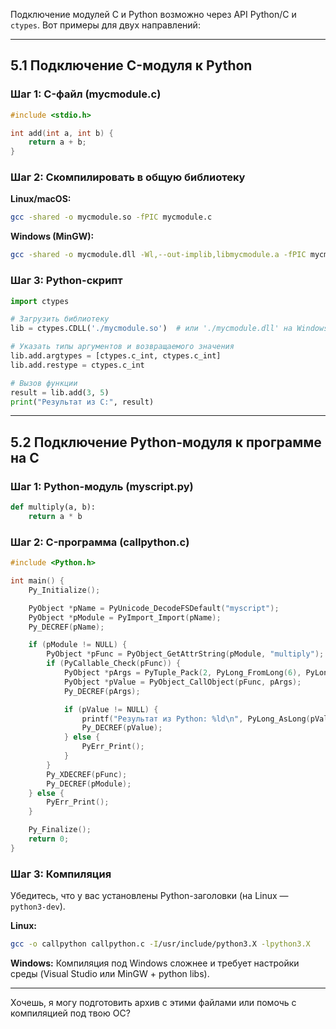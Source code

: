 Подключение модулей C и Python возможно через API Python/C и `ctypes`. Вот примеры для двух направлений:

---

## **5.1 Подключение C-модуля к Python**

### **Шаг 1: C-файл (mycmodule.c)**
```c
#include <stdio.h>

int add(int a, int b) {
    return a + b;
}
```

### **Шаг 2: Скомпилировать в общую библиотеку**

**Linux/macOS:**
```bash
gcc -shared -o mycmodule.so -fPIC mycmodule.c
```

**Windows (MinGW):**
```bash
gcc -shared -o mycmodule.dll -Wl,--out-implib,libmycmodule.a -fPIC mycmodule.c
```

### **Шаг 3: Python-скрипт**
```python
import ctypes

# Загрузить библиотеку
lib = ctypes.CDLL('./mycmodule.so')  # или './mycmodule.dll' на Windows

# Указать типы аргументов и возвращаемого значения
lib.add.argtypes = [ctypes.c_int, ctypes.c_int]
lib.add.restype = ctypes.c_int

# Вызов функции
result = lib.add(3, 5)
print("Результат из C:", result)
```

---

## **5.2 Подключение Python-модуля к программе на C**

### **Шаг 1: Python-модуль (myscript.py)**
```python
def multiply(a, b):
    return a * b
```

### **Шаг 2: C-программа (callpython.c)**

```c
#include <Python.h>

int main() {
    Py_Initialize();

    PyObject *pName = PyUnicode_DecodeFSDefault("myscript");
    PyObject *pModule = PyImport_Import(pName);
    Py_DECREF(pName);

    if (pModule != NULL) {
        PyObject *pFunc = PyObject_GetAttrString(pModule, "multiply");
        if (PyCallable_Check(pFunc)) {
            PyObject *pArgs = PyTuple_Pack(2, PyLong_FromLong(6), PyLong_FromLong(7));
            PyObject *pValue = PyObject_CallObject(pFunc, pArgs);
            Py_DECREF(pArgs);

            if (pValue != NULL) {
                printf("Результат из Python: %ld\n", PyLong_AsLong(pValue));
                Py_DECREF(pValue);
            } else {
                PyErr_Print();
            }
        }
        Py_XDECREF(pFunc);
        Py_DECREF(pModule);
    } else {
        PyErr_Print();
    }

    Py_Finalize();
    return 0;
}
```

### **Шаг 3: Компиляция**
Убедитесь, что у вас установлены Python-заголовки (на Linux — `python3-dev`).

**Linux:**
```bash
gcc -o callpython callpython.c -I/usr/include/python3.X -lpython3.X
```

**Windows:**
Компиляция под Windows сложнее и требует настройки среды (Visual Studio или MinGW + python libs).

---

Хочешь, я могу подготовить архив с этими файлами или помочь с компиляцией под твою ОС?
